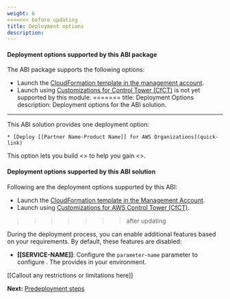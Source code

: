 ```yaml
---
weight: 6
<<<<<<< before updating
title: Deployment options
description: 
---
```


#### Deployment options supported by this ABI package

The ABI package supports the following options:

* Launch the [CloudFormation template in the management account](/launch-using-cloudformation/index.html).
* Launch using [Customizations for Control Tower (CfCT)](https://aws.amazon.com/solutions/implementations/customizations-for-aws-control-tower/) is not yet supported by this module.
=======
title: Deployment Options
description: Deployment options for the <project-name> ABI solution.
---

This ABI solution provides one deployment option:

    * [Deploy [[Partner Name-Product Name]] for AWS Organizations](quick-link)

This option lets you build <> to help you gain <>.


#### Deployment options supported by this ABI solution

Following are the deployment options supported by this ABI:

* Launch the [CloudFormation template in the Management Account](/launch-using-cloudformation/index.html).
* Launch using [Customizations for AWS Control Tower (CfCT)](/launch-using-cfct/index.html).
>>>>>>> after updating

During the deployment process, you can enable additional features based on your requirements. By default, these features are disabled:

* **[[SERVICE-NAME]]**: Configure the `parameter-name` parameter to configure <service-name>. The <service-name> provides <functionalities-list> in your environment.

[[Callout any restrictions or limitations here]]

**Next:** [Predeployment steps](/pre-deployment-steps/index.html)
